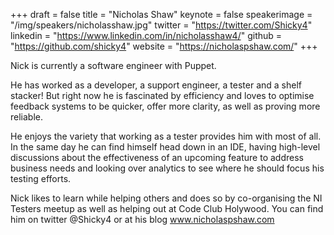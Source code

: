 +++
draft = false
title = "Nicholas Shaw"
keynote = false
speakerimage = "/img/speakers/nicholasshaw.jpg"
twitter = "https://twitter.com/Shicky4"
linkedin = "https://www.linkedin.com/in/nicholasshaw4/"
github = "https://github.com/shicky4"
website = "https://nicholaspshaw.com/"
+++

Nick is currently a software engineer with Puppet.

He has worked as a developer, a support engineer, a tester and a shelf stacker! But right now he is fascinated by efficiency and loves to optimise feedback systems to be quicker, offer more clarity, as well as proving more reliable. 

He enjoys the variety that working as a tester provides him with most of all. In the same day he can find himself head down in an IDE, having high-level discussions about the effectiveness of an upcoming feature to address business needs and looking over analytics to see where he should focus his testing efforts.

Nick likes to learn while helping others and does so by co-organising the NI Testers meetup as well as helping out at Code Club Holywood. You can find him on twitter @Shicky4 or at his blog www.nicholaspshaw.com